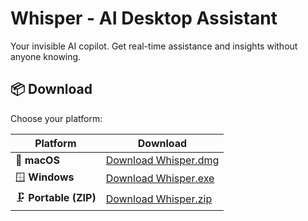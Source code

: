 # Whisper - AI Desktop Assistant

Your invisible AI copilot. Get real-time assistance and insights without anyone knowing.

## 📦 Download

Choose your platform:

| Platform | Download |
|----------|----------|
| 🍎 **macOS** | [Download Whisper.dmg](https://github.com/ThanosKa/whisper-desktop/releases/latest/download/Whisper.dmg) |
| 🪟 **Windows** | [Download Whisper.exe](https://github.com/ThanosKa/whisper-desktop/releases/latest/download/Whisper.exe) |
| 🗜️ **Portable (ZIP)** | [Download Whisper.zip](https://github.com/ThanosKa/whisper-desktop/releases/latest/download/Whisper.zip) |
